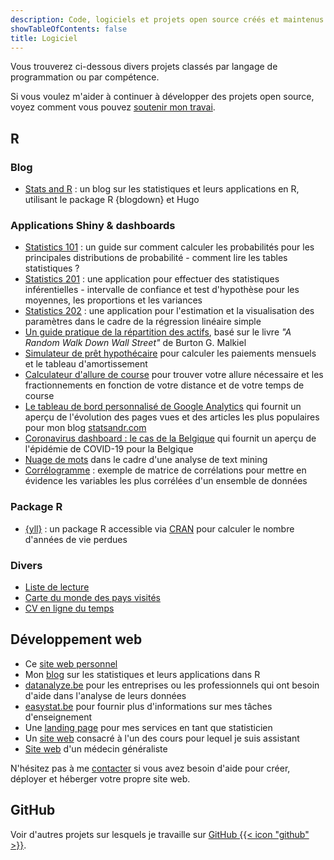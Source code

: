 ```yaml
---
description: Code, logiciels et projets open source créés et maintenus par Antoine Soetewey
showTableOfContents: false
title: Logiciel
---
```


Vous trouverez ci-dessous divers projets classés par langage de programmation ou par compétence.

Si vous voulez m'aider à continuer à développer des projets open source, voyez comment vous pouvez [soutenir mon travai](https://statsandr.com/support/).

## R

### Blog

- [Stats and R](https://statsandr.com/) : un blog sur les statistiques et leurs applications en R, utilisant le package R {blogdown} et Hugo

### Applications Shiny & dashboards

<ul>
    <li><a href="https://antoinesoetewey.shinyapps.io/statistics-101/">Statistics 101</a> : un guide sur comment calculer les probabilités pour les principales distributions de probabilité - comment lire les tables statistiques ?</li>
    <li><a href="https://antoinesoetewey.shinyapps.io/statistics-201/">Statistics 201</a> : une application pour effectuer des statistiques inférentielles - intervalle de confiance et test d'hypothèse pour les moyennes, les proportions et les variances</li>
    <li><a href="https://antoinesoetewey.shinyapps.io/statistics-202/">Statistics 202</a> : une application pour l'estimation et la visualisation des paramètres dans le cadre de la régression linéaire simple</li>
    <li><a href="https://antoinesoetewey.shinyapps.io/optimal-asset-allocation/">Un guide pratique de la répartition des actifs</a>, basé sur le livre <i>"A Random Walk Down Wall Street"</i> de Burton G. Malkiel</li>
    <li><a href="https://antoinesoetewey.shinyapps.io/mortgage-calculator/">Simulateur de prêt hypothécaire</a> pour calculer les paiements mensuels et le tableau d'amortissement</li>
    <li><a href="https://antoinesoetewey.shinyapps.io/running-pace-calculator/">Calculateur d'allure de course</a> pour trouver votre allure nécessaire et les fractionnements en fonction de votre distance et de votre temps de course</li>
    <li><a href="/files/google-analytics-dashboard">Le tableau de bord personnalisé de Google Analytics</a> qui fournit un aperçu de l'évolution des pages vues et des articles les plus populaires pour mon blog <a href="https://statsandr.com/">statsandr.com</a></li>
    <li><a href="/files/coronavirus-dashboard.html">Coronavirus dashboard : le cas de la Belgique</a> qui fournit un aperçu de l'épidémie de COVID-19 pour la Belgique</li>
    <li><a href="https://antoinesoetewey.shinyapps.io/word-cloud/">Nuage de mots</a> dans le cadre d'une analyse de text mining</li>
    <li><a href="https://antoinesoetewey.shinyapps.io/correlogram/">Corrélogramme</a> : exemple de matrice de corrélations pour mettre en évidence les variables les plus corrélées d'un ensemble de données</li>
</ul>

### Package R

- [{yll}](/files/years-of-life-lost-yll.pdf) : un package R accessible via <a href="https://CRAN.R-project.org/package=yll" target="_blank" rel="noopener">CRAN</a> pour calculer le nombre d'années de vie perdues

### Divers

- [Liste de lecture](/files/booklist.html)
- [Carte du monde des pays visités](/files/visited-places.html)
- [CV en ligne du temps](/files/CV_timeline_antoinesoetewey.html)

## Développement web

<ul>
  <li>Ce <a href="/fr/">site web personnel</a></li>
  <li>Mon <a href="https://statsandr.com/">blog</a> sur les statistiques et leurs applications dans R</li>
  <li><a href="https://datanalyze.be/fr/">datanalyze.be</a> pour les entreprises ou les professionnels qui ont besoin d'aide dans l'analyse de leurs données</li>
  <li><a href="https://easystat.be/">easystat.be</a> pour fournir plus d'informations sur mes tâches d'enseignement</li>
  <li>Une <a href="https://statistix.be/" target="_blank" rel="noopener">landing page</a> pour mes services en tant que statisticien</li>
  <li>Un <a href="https://lespo2102.netlify.app/" target="_blank" rel="noopener">site web</a> consacré à l'un des cours pour lequel je suis assistant</li>
  <li><a href="https://docteurelsavancaster.com/" target="_blank" rel="noopener">Site web</a> d'un médecin généraliste</li>
</ul>

N'hésitez pas à me [contacter](/fr/contact/) si vous avez besoin d'aide pour créer, déployer et héberger votre propre site web.

## GitHub

Voir d'autres projets sur lesquels je travaille sur <a href="https://github.com/AntoineSoetewey" target="_blank" rel="noopener">GitHub {{< icon "github" >}}</a>.